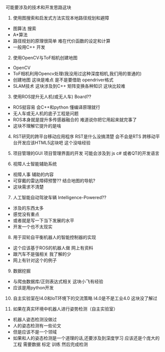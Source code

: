 
可能要涉及的技术和开发思路这块


1. 使用图搜索和启发式方法实现本地路径规划和避障
* 图算法 搜索 
* A*算法 
* 路径规划的原理很简单 难在代价函数的设定和计算
* 一般用C++ 开发  

2. 使用OpenCV与ToF相机创建地图
* OpenCV
* ToF相机利用Opencv处理(我没用过这种深度相机,我们用的普通的) 
* 创建地图 这块是难点 是不是要借助 opendriver格式
* SLAM技术 这块涉及到C++ 矩阵变换各种知识 这块比较难 

3. 使用ROS提升无人机(或无人车)  Board??
* ROS挺容易 会C++和python 懂编译原理就行 
* 无人车或无人机的底子工程是问题  
* ROS本身就是提升多传感器融合的 难道说你把它用起来就完事了
* 这块不理解它提升的是啥

4. RST研究的跨平台移动应用程序
RST是什么没搞清楚 会不会是RTS 跨移动平台开发应该HTML5这块吧 这个没啥经验

5. 项目管理的GUI
项目管理界面的开发 可能会涉及到 js c# 或者QT的开发语言

6. 视障人士智能辅助系统
* 视障人事 辅助的内容 
* 可穿戴的雷达障碍预警?? 结合地图的导航?
* 这块需求不清楚 

7. 人工智能自动驾驶车辆  Intelligence-Powered??
* 涉及的东西太多 
* 感觉没有重点 
* 或者就是写一下当下发展的水平 
* 开发一个也不太现实

8. 用于双轮自平衡机器人的智能控制器的实现
* 这个应该基于ROS的机器人做 网上有资料
* 跟汽车不是强相关 我了解的少
* 网上有针对这个的例子






9. 数据挖掘
* 与爬虫数据库/正则表达式相关  这块小飞有经验 
* 应该是用python开发

10. 自主实验室在I4.0和loT环境下的交流策略
I4.0是不是工业4.0 这块没了解过

11. 如果在真实环境中机器人进行姿势检测（自主实验室）
* 机器人姿态检测没做过 
* 人的姿态检测有一些论文 
* 但是应该不是一个领域 
* 如果和人的姿态检测是一个道理的话,还要涉及到深度学习 应该还是个庞大的工程 需要数据 标定 训练 然后完成检测